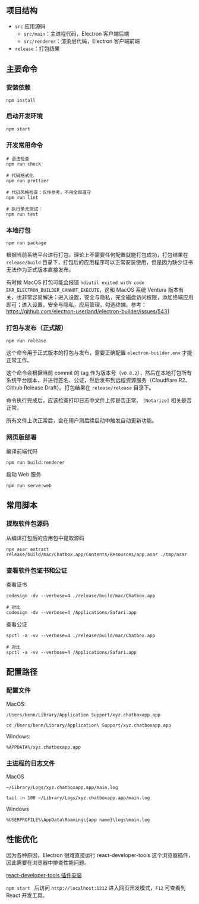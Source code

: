 ## 项目结构

-   `src` 应用源码
    -   `src/main`：主进程代码，Electron 客户端后端
    -   `src/renderer`：渲染层代码，Electron 客户端前端
-   `release`：打包结果

## 主要命令

### 安装依赖

```shell
npm install
```

### 启动开发环境

```shell
npm start
```

### 开发常用命令

```shell
# 语法检查
npm run check

# 代码格式化
npm run prettier

# 代码风格检查：仅作参考，不用全部遵守
npm run lint

# 执行单元测试：
npm run test
```

### 本地打包

```shell
npm run package
```

根据当前系统平台进行打包。理论上不需要任何配置就能打包成功，打包结果在 `release/build` 目录下，打包后的应用程序可以正常安装使用，但是因为缺少证书无法作为正式版本直接发布。

有时候 MacOS 打包可能会报错 `hdiutil exited with code ERR_ELECTRON_BUILDER_CANNOT_EXECUTE`，这和 MacOS 系统 Ventura 版本有关，也非常容易解决：进入设置，安全与隐私，完全磁盘访问权限，添加终端应用即可；进入设置，安全与隐私，应用管理，勾选终端。参考：https://github.com/electron-userland/electron-builder/issues/5431

### 打包与发布（正式版）

```shell
npm run release
```

这个命令用于正式版本的打包与发布，需要正确配置 `electron-builder.env` 才能正常工作。

这个命令会根据当前 commit 的 tag 作为版本号（`v0.0.2`），然后在本地打包所有系统平台版本，并进行签名、公证，然后发布到远程资源服务（Cloudflare R2、Github Release Draft）。打包结果在 `release/release` 目录下。

命令执行完成后，应该检查打印日志中文件上传是否正常、 `[Notarize]` 相关是否正常。

所有文件上次正常后，会在用户测后续启动中触发自动更新功能。

### 网页版部署

编译前端代码

```shell
npm run build:renderer
```

启动 Web 服务

```shell
npm run serve:web
```

## 常用脚本

### 提取软件包源码

从编译打包后的应用包中提取源码

```shell
npx asar extract release/build/mac/Chatbox.app/Contents/Resources/app.asar ./tmp/asar
```

### 查看软件包证书和公证

查看证书

```shell
codesign -dv --verbose=4 ./release/build/mac/Chatbox.app

# 对比
codesign -dv --verbose=4 /Applications/Safari.app
```

查看公证

```shell
spctl -a -vv --verbose=4 ./release/build/mac/Chatbox.app

# 对比
spctl -a -vv --verbose=4 /Applications/Safari.app
```

## 配置路径

### 配置文件

MacOS:

```shell
/Users/benn/Library/Application Support/xyz.chatboxapp.app

cd /Users/benn/Library/Application\ Support/xyz.chatboxapp.app
```

Windows:

```shell
%APPDATA%/xyz.chatboxapp.app
```

### 主进程的日志文件

MacOS

```shell
~/Library/Logs/xyz.chatboxapp.app/main.log

tail -n 100 ~/Library/Logs/xyz.chatboxapp.app/main.log
```

Windows

```
%USERPROFILE%\AppData\Roaming\{app name}\logs\main.log
```

## 性能优化

因为各种原因，Electron 很难直接运行 react-developer-tools 这个浏览器插件，因此需要在浏览器中排查性能问题。

[react-developer-tools 插件安装](https://chrome.google.com/webstore/detail/react-developer-tools/fmkadmapgofadopljbjfkapdkoienihi/related)

`npm start ` 后访问 `http://localhost:1212` 进入网页开发模式，`F12` 可查看到 React 开发工具。
